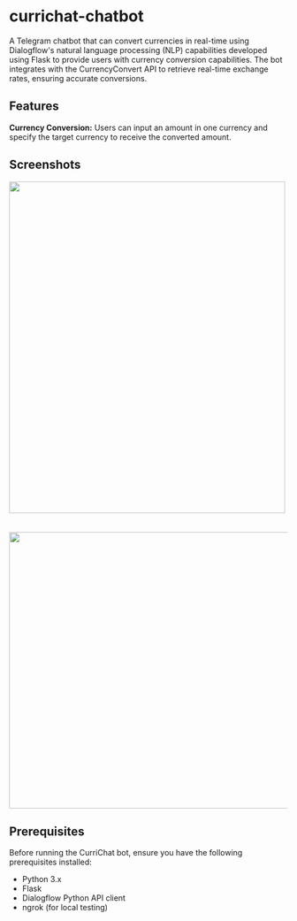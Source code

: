 # currichat-chatbot
A Telegram chatbot that can convert currencies in real-time using Dialogflow's natural language processing (NLP) capabilities developed using Flask to provide users with currency conversion capabilities. 
The bot integrates with the CurrencyConvert API to retrieve real-time exchange rates, ensuring accurate conversions.

## Features
**Currency Conversion:** Users can input an amount in one currency and specify the target currency to receive the converted amount.

## Screenshots
<img src="https://github.com/ankubha/currichat-chatbot/assets/109437235/2ad3ba24-0e61-4217-a3bb-af733ae50f09" width="499" height="600">
<br><br><br>
<img src="https://github.com/ankubha/currichat-chatbot/assets/109437235/1780d0c2-74ad-4d56-a04e-ef7ed0421a22" width="700" height="500">

## Prerequisites
Before running the CurriChat bot, ensure you have the following prerequisites installed:

* Python 3.x
* Flask
* Dialogflow Python API client
* ngrok (for local testing)
